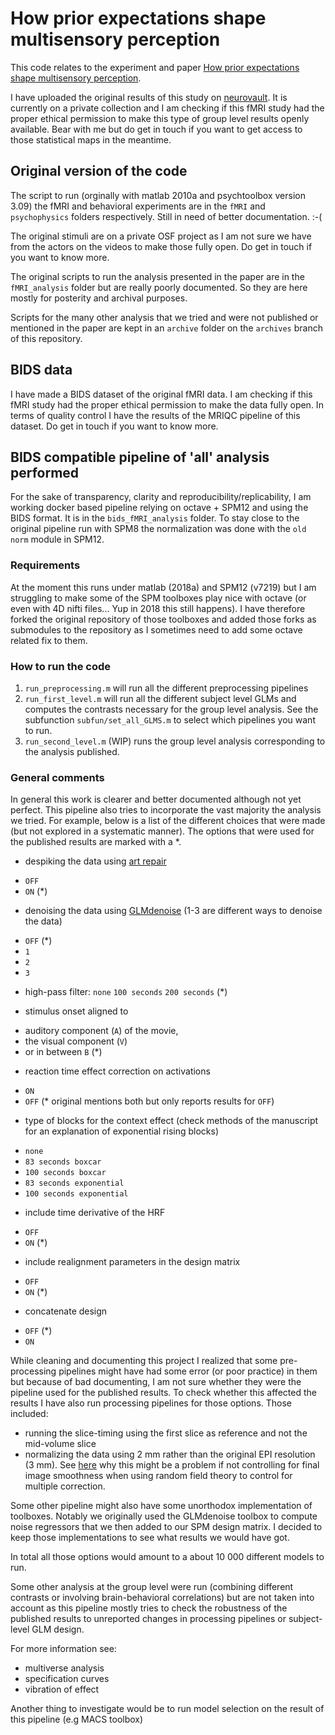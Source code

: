# How prior expectations shape multisensory perception

This code relates to the experiment and paper [How prior expectations shape multisensory perception](10.1016/j.neuroimage.2015.09.045).

I have uploaded the original results of this study on [neurovault](https://neurovault.org/). It is currently on a private collection and I am checking if this fMRI study had the proper ethical permission to make this type of group level results openly available. Bear with me but do get in touch if you want to get access to those statistical maps in the meantime.


## Original version of the code
The script to run (orginally with matlab 2010a and psychtoolbox version 3.09) the fMRI and behavioral experiments are in the `fMRI` and `psychophysics` folders respectively. Still in need of better documentation. :-(

The original stimuli are on a private OSF project as I am not sure we have from the actors on the videos to make those fully open. Do get in touch if you want to know more.

The original scripts to run the analysis presented in the paper are in the `fMRI_analysis` folder but are really poorly documented. So they are here mostly for posterity and archival purposes.

Scripts for the many other analysis that we tried and were not published or mentioned in the paper are kept in an `archive` folder on the `archives` branch of this repository.


## BIDS data
I have made a BIDS dataset of the original fMRI data. I am checking if this fMRI study had the proper ethical permission to make the data fully open. In terms of quality control I have the results of the MRIQC pipeline of this dataset. Do get in touch if you want to know more.


## BIDS compatible pipeline of 'all' analysis performed
For the sake of transparency, clarity and reproducibility/replicability, I am working docker based pipeline relying on octave + SPM12 and using the BIDS format. It is in the `bids_fMRI_analysis` folder. To stay close to the original pipeline run with SPM8 the normalization was done with the `old norm` module in SPM12.


### Requirements
At the moment this runs under matlab (2018a) and SPM12 (v7219) but I am struggling to make some of the SPM toolboxes play nice with octave (or even with 4D nifti files... Yup in 2018 this still happens). I have therefore forked the original repository of those toolboxes and added those forks as submodules to the repository as I sometimes need to add some octave related fix to them.


### How to run the code
1.  `run_preprocessing.m` will run all the different preprocessing pipelines
2.  `run_first_level.m` will run all the different subject level GLMs and computes the contrasts necessary for the group level analysis. See the subfunction `subfun/set_all_GLMS.m` to select which pipelines you want to run.
3.  `run_second_level.m` (WIP) runs the group level analysis corresponding to the analysis published.


### General comments
In general this work is clearer and better documented although not yet perfect. This pipeline also tries to incorporate the vast majority the analysis we tried. For example, below is a list of the different choices that were made (but not explored in a systematic manner). The options that were used for the published results are marked with a \*.

*   despiking the data using [art repair](https://cibsr.stanford.edu/tools/human-brain-project/artrepair-software.html)
  -   `OFF`
  -   `ON` (\*)

*   denoising the data using [GLMdenoise](http://kendrickkay.net/GLMdenoise/)  (1-3 are different ways to denoise the data)
  -   `OFF` (\*)
  -   `1`
  -   `2`
  -   `3`

*   high-pass filter:
`none`
`100 seconds`
`200 seconds` (\*)

*   stimulus onset aligned to
  -   auditory component (`A`) of the movie,
  -   the visual component (`V`)
  -   or in between `B` (\*)

*   reaction time effect correction on activations
  -   `ON`
  -   `OFF` (\* original mentions both but only reports results for `OFF`)

*   type of blocks for the context effect (check methods of the manuscript for an explanation of exponential rising blocks)
  -   `none`
  -   `83 seconds boxcar`
  -   `100 seconds boxcar`
  -   `83 seconds exponential`
  -   `100 seconds exponential`

*   include time derivative of the HRF
  -   `OFF`
  -   `ON` (\*)

*   include realignment parameters in the design matrix
  -   `OFF`
  -   `ON` (\*)

*   concatenate design
  -   `OFF` (\*)
  -   `ON`

While cleaning and documenting this project I realized that some pre-processing pipelines might have had some error (or poor practice) in them but because of bad documenting, I am not sure whether they were the pipeline used for the published results. To check whether this affected the results I have also run processing pipelines for those options. Those included:
-   running the slice-timing using the first slice as reference and not the mid-volume slice
-   normalizing the data using 2 mm rather than the original EPI resolution (3 mm). See [here](https://www.ncbi.nlm.nih.gov/pmc/articles/PMC5487467/) why this might be a problem if not controlling for final image smoothness when using random field theory to control for multiple correction.

Some other pipeline might also have some unorthodox implementation of toolboxes. Notably we originally used the GLMdenoise toolbox to compute noise regressors that we then added to our SPM design matrix. I decided to keep those implementations to see what results we would have got.

In total all those options would amount to a about 10 000 different models to run.

Some other analysis at the group level were run (combining different contrasts or involving brain-behavioral correlations) but are not taken into account as this pipeline mostly tries to check the robustness of the published results to unreported changes in processing pipelines or subject-level GLM design.

For more information see:
-   multiverse analysis
-   specification curves
-   vibration of effect

Another thing to investigate would be to run model selection on the result of this pipeline (e.g MACS toolbox)
